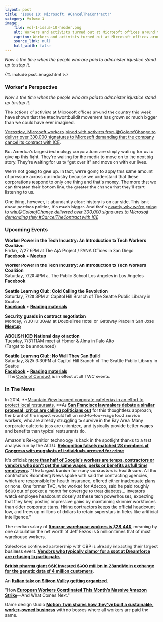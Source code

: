 ```yaml
---
layout: post
title: 'Issue 10: Microsoft, #CancelTheContract!'
category: Volume 1
image:
    file: vol-1-issue-10-header.png
    alt: Workers and activists turned out at Microsoft offices around the country yesterday
    caption: Workers and activists turned out at Microsoft offices around the country yesterday
    source_link: null
    half_width: false
---
```


<!-- Content imported from: http://eepurl.com/dB_zbv -->

_Now is the time when the people who are paid to administer injustice stand up to stop it._

<!--excerpt-->

{% include post_image.html %}

### Worker's Perspective

_Now is the time when the people who are paid to administer injustice stand up to stop it._  
  
The actions of activists at Microsoft offices around the country this week have shown that the #techwontbuildit movement has grown so much bigger than we could have ever imagined.  
  
[Yesterday, Microsoft workers joined with activists from @ColorofChange to deliver over 300,000 signatures to Microsoft demanding that the company cancel its contract with ICE](https://www.nytimes.com/2018/07/26/technology/microsoft-ice-immigration.html).  
  
But America's largest technology corporations are simply waiting for us to give up this fight. They're waiting for the media to move on to the next big story. They're waiting for us to “get over it” and move on with our lives.  
  
We're not going to give up. In fact, we're going to apply this same amount of pressure across our industry because we understand that these corporations respond to only one thing and that's money. The more that we can threaten their bottom line, the greater the chance that they'll start listening to us.  
  
One thing, however, is abundantly clear: history is on our side. This isn't about partisan politics, it's much bigger. And that's&nbsp;[exactly why we're going to win.](https://www.theguardian.com/commentisfree/2018/jul/26/tech-workers-us-immigration-protests-activism?CMP=share_btn_tw)[_@ColorofChange delivered over 300,000 signatures to Microsoft demanding they #CancelTheContract with ICE_](https://www.facebook.com/colorofchange/videos/10156393457706067/)


###  Upcoming Events

 **Worker Power in the Tech Industry: An Introduction to Tech Workers Coalition**  
Friday, 7/27 6PM at The AjA Project / PANA Offices in San Diego  
[**Facebook**](https://www.facebook.com/events/1466222760190710/) • [**Meetup**](https://www.meetup.com/RE-VISION-Brainstorm-and-Hack-for-Social-Impact/events/253046276/)  
  
**Worker Power in the Tech Industry: An Introduction to Tech Workers Coalition**  
Saturday, 7/28 4PM at The Public School Los Angeles in Los Angeles  
[**Facebook**](https://www.facebook.com/events/855502387972166/)&nbsp;  
**&nbsp;**  
**Seattle Learning Club: Cold Calling the Revolution**  
Saturday, 7/28 3PM at Capitol Hill Branch of The Seattle Public Library in Seattle  
[**Facebook**](https://www.facebook.com/events/1893509774003496/) • [**Reading materials**](https://sites.google.com/view/tech-workers-coalition/topics/cold-calling-the-revolution)  
  
**Security guards in contract negotiation**  
Monday, 7/30 10:30AM at DoubleTree Hotel on Gateway Place in San Jose  
[**Meetup**](https://www.meetup.com/Tech-Workers-Coalition/events/253175566/)  
  
**ABOLISH ICE: National day of action**  
Tuesday, 7/31 11AM meet at Homer & Alma in Palo Alto  
(Target to be announced)  
  
**Seattle Learning Club: No Wall They Can Build**  
Saturday, 8/25 3:30PM at Capitol Hill Branch of The Seattle Public Library in Seattle  
[**Facebook**](https://www.facebook.com/events/674857036220181/) • [**Reading materials**](https://l.facebook.com/l.php?u=https%3A%2F%2Fsites.google.com%2Fview%2Ftech-workers-coalition%2Ftopics%2Fno-wall-they-can-build&h=AT3DinMrRt9C2n8U1sDCBNSN75DNyPzjfTiOzPbfAx9aW2oIOOgag1cWyV5qOsiN0oXYpqLox7lSy7S0IRkIfsZ-n90xxvJth5Yhix1yB0UwCbPSAfqW7N-tVY7YFwVDAF_rEXY)  
&nbsp; The [Code of Conduct](https://techworkerscoalition.org/community-guide/) is in effect at all TWC events.


###  In The News

In 2014,&nbsp;**[Mountain View banned corporate cafeterias in an effort to protect local restaurants.](https://www.sfchronicle.com/business/article/Mountain-View-s-unusual-rule-for-Facebook-No-13096100.php)&nbsp;**As [**San Francisco lawmakers debate a similar proposal, critics are calling politicians out**](https://www.buzzfeednews.com/article/carolineodonovan/tech-companies-banning-office-cafeterias-could-hurt-workers) for this thoughtless approach; the brunt of the impact would fall on mid-to-low-wage food service workers, who are already struggling to survive in the Bay Area. Many corporate cafeteria jobs are unionized, and typically provide better wages and benefits than typical restaurants do.&nbsp;  
  
Amazon's Rekognition technology is back in the spotlight thanks to a test analysis run by the ACLU.&nbsp;[**Rekognition falsely matched 28 members of Congress with mugshots of individuals arrested for crime**](https://www.aclu.org/blog/privacy-technology/surveillance-technologies/amazons-face-recognition-falsely-matched-28).  
  
It's official: [**more than half of Google's workers are temps, contractors or vendors who don't get the same wages, perks or benefits as full time employees**](https://www.bloomberg.com/news/articles/2018-07-25/inside-google-s-shadow-workforce). "The largest burden for many contractors is health care. All the contractors Bloomberg News spoke with said the contracting agencies, which are responsible for health insurance, offered either inadequate plans or none. One former TVC, who worked for Adecco, said he paid roughly $600 out of pocket a month for coverage to treat diabetes...&nbsp;Investors watch employee headcount closely at these tech powerhouses, expecting that they keep posting impressive gains by maintaining skinnier workforces than older corporate titans. Hiring contractors keeps the official headcount low, and frees up millions of dollars to retain superstars in fields like artificial intelligence."  
  
The median salary of [**Amazon warehouse workers is $28,446**](https://www.bloomberg.com/view/articles/2018-04-20/amazon-bezos-net-worth-may-be-100-billion-times-that-of-workers), meaning by one calculation the net worth of Jeff Bezos is 5 million times that of most warehouse workers.  
  
Salesforce continued partnership with CBP is already impacting their largest business event. **[Vendors who typically clamor for a spot at Dreamforce are refusing to participate.](https://www.sfchronicle.com/food/article/SF-coffee-shop-turns-down-Salesforce-contract-in-13108225.php)**  
  
[**British pharma giant GSK invested $300 million in 23andMe in exchange for the genetic data of 4 million customers**](http://www.philly.com/philly/blogs/inq-phillydeals/test-results-23andme-sells-4-million-customers-genetic-data-to-glaxo-for-300m-20180725.html).  
  
An [**Italian take on Silicon Valley getting organized**](https://www.corriere.it/opinioni/18_luglio_20/se-marx-resuscita-silicon-valley-13ded3ae-8b6b-11e8-9286-fc73853597eb.shtml?refresh_ce-cp).  
  
"How [**European Workers Coordinated This Month’s Massive Amazon Strike**](http://inthesetimes.com/working/entry/21323/amazon_strike_jeff_bezos_germany_spain_poland_workers_labor)—And What Comes Next."  
  
Game design studio [**Motion Twin shares how they've built a sustainable, worker-owned business**](https://kotaku.com/game-studio-with-no-bosses-pays-everyone-the-same-1827872972) with no bosses where all workers are paid the same.


